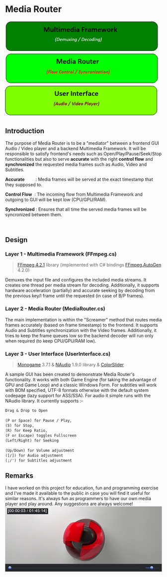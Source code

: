 # Media Router

<img src="readme1.png" />


## Introduction
The purpose of Media Router is to be a "mediator" between a frontend GUI Audio / Video player and a backend Multimedia Framework. It will be responsible to satisfy frontend's needs such as Open/Play/Pause/Seek/Stop functionalities but also to serve __accurate__ with the right __control flow__ and __synchronized__ the requested media frames such as Audio, Video and Subtitles.

__Accurate__ &nbsp;&nbsp;&nbsp;&nbsp;&nbsp;&nbsp;&nbsp;&nbsp;: Media frames will be served at the exact timestamp that they supposed to.

__Control Flow__ &nbsp;: The incoming flow from Multimedia Framework and outgoing to GUI will be kept low (CPU/GPU/RAM).

__Synchronized__ : Ensures that all time the served media frames will be syncronized between them.

<br/>

## Design

### Layer 1 - Multimedia Framework (FFmpeg.cs)

> <a href="https://www.ffmpeg.org/">FFmpeg 4.2.1</a> library (implemented with C# bindings <a href="https://github.com/Ruslan-B/FFmpeg.AutoGen">FFmpeg.AutoGen</a> 4.2.0)

Demuxes the input file and configures the included media streams. It creates one thread per media stream for decoding. Additionally, it supports hardware acceleration (partially) and accurate seeking by decoding from the previous key/I frame until the requested (in case of B/P frames).

### Layer 2 - Media Router (MediaRouter.cs)

The main implementation is within the "Screamer" method that routes media frames accurately (based on frame timestamp) to the frontend. It supports Audio and Subtitles synchronization with the Video frames. Additionally, it tries to keep the frame queues low so the backend decoder will run only when required (to keep CPU/GPU/RAM low).

### Layer 3 - User Interface (UserInterface.cs)

> <a href="http://www.monogame.net/">Monogame</a> 3.7.1 & <a href="https://github.com/naudio/NAudio">NAudio</a> 1.9.0 library & <a href="https://www.codeproject.com/Tips/1193311/Csharp-Slider-Trackbar-Control-using-Windows-Forms">ColorSlider</a>

A sample GUI has been created to demonstrate Media Router's functionality. It works with both Game Engine (for taking the advantage of GPU and Game Loop) and a classic Windows Form. For subtitles will work with BOM specified, UTF-8 formats otherwise with the default system codepage (lazy support for ASS/SSA). For audio it simple runs with the NAudio library. It currently supports :- 

    Drag & Drop to Open

    (P or Space) for Pause / Play, 
    (S) for Stop, 
    (R) for Keep Ratio, 
    (F or Escape) toggles Fullscreen
    (Left/Right) for Seeking

    (Up/Down) for Volume adjustment
    ([/]) for Audio adjustment
    (;/') for Subtitles adjustment

## Remarks
I have worked on this project for education, fun and programming exercise and I've made it available to the public in case you will find it useful for similar reasons. It's always fun as programmers to have our own media player and play around. Any suggestions are always welcome!
<img src="readme2.png" />